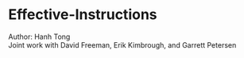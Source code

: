 # Effective-Instructions
Author: Hanh Tong  
Joint work with David Freeman, Erik Kimbrough, and Garrett Petersen
